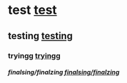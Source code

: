 # test [test](https://github.com/Teamolduser/finalzing#readme#test)
## testing [testing](https://github.com/Teamolduser/finalzing#readme#testing)
### tryingg [tryingg](https://github.com/Teamolduser/finalzing#readme#tryingg)
#### [](https://github.com/Teamolduser/finalzing#readme#)
##### finalsing/finalzing [finalsing/finalzing](https://github.com/Teamolduser/finalzing#readme#finalsing/finalzing)
